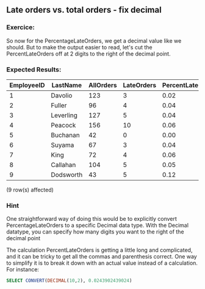 ##  Late orders vs. total orders - fix decimal

### Exercice:

So now for the PercentageLateOrders, we get a decimal value like we should. But to make the output easier to read, let's cut the PercentLateOrders off at 2 digits to the right of the decimal point.

### Expected Results:
 
| EmployeeID | LastName  | AllOrders | LateOrders | PercentLateOrders |
|------------|-----------|-----------|------------|-------------------|
| 1          | Davolio   | 123       | 3          | 0.02              |
| 2          | Fuller    | 96        | 4          | 0.04              |
| 3          | Leverling | 127       | 5          | 0.04              |
| 4          | Peacock   | 156       | 10         | 0.06              |
| 5          | Buchanan  | 42        | 0          | 0.00              |
| 6          | Suyama    | 67        | 3          | 0.04              |
| 7          | King      | 72        | 4          | 0.06              |
| 8          | Callahan  | 104       | 5          | 0.05              |
| 9          | Dodsworth | 43        | 5          | 0.12              |

(9 row(s) affected)

### Hint

One straightforward way of doing this would be to explicitly convert PercentageLateOrders to a specific Decimal data type. With the Decimal datatype, you can specify how many digits you want to the right of the decimal point

The calculation PercentLateOrders is getting a little long and complicated, and it can be tricky to get all the commas and parenthesis correct.
One way to simplify it is to break it down with an actual value instead of a calculation.
For instance:
```sql
SELECT CONVERT(DECIMAL(10,2), 0.0243902439024)
```